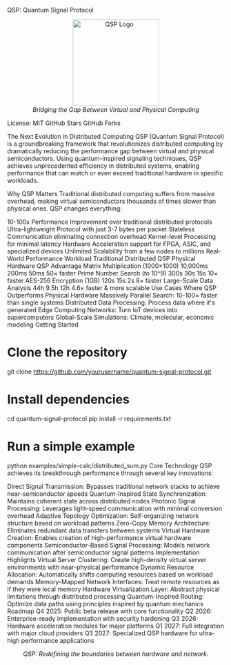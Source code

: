 QSP: Quantum Signal Protocol
<p align="center"> <img src="https://via.placeholder.com/200x200?text=QSP" alt="QSP Logo" width="200"/> <br> <em>Bridging the Gap Between Virtual and Physical Computing</em> </p>
License: MIT
GitHub Stars
GitHub Forks

The Next Evolution in Distributed Computing
QSP (Quantum Signal Protocol) is a groundbreaking framework that revolutionizes distributed computing by dramatically reducing the performance gap between virtual and physical semiconductors. Using quantum-inspired signaling techniques, QSP achieves unprecedented efficiency in distributed systems, enabling performance that can match or even exceed traditional hardware in specific workloads.

Why QSP Matters
Traditional distributed computing suffers from massive overhead, making virtual semiconductors thousands of times slower than physical ones. QSP changes everything:

10-100x Performance Improvement over traditional distributed protocols
Ultra-lightweight Protocol with just 3-7 bytes per packet
Stateless Communication eliminating connection overhead
Kernel-level Processing for minimal latency
Hardware Acceleration support for FPGA, ASIC, and specialized devices
Unlimited Scalability from a few nodes to millions
Real-World Performance
Workload	Traditional Distributed	QSP	Physical Hardware	QSP Advantage
Matrix Multiplication (1000×1000)	10,000ms	200ms	50ms	50× faster
Prime Number Search (to 10^9)	300s	30s	15s	10× faster
AES-256 Encryption (1GB)	120s	15s	2s	8× faster
Large-Scale Data Analysis	44h	9.5h	12h	4.6× faster & more scalable
Use Cases Where QSP Outperforms Physical Hardware
Massively Parallel Search: 10-100× faster than single systems
Distributed Data Processing: Process data where it's generated
Edge Computing Networks: Turn IoT devices into supercomputers
Global-Scale Simulations: Climate, molecular, economic modeling
Getting Started
# Clone the repository
git clone https://github.com/yourusername/quantum-signal-protocol.git

# Install dependencies
cd quantum-signal-protocol
pip install -r requirements.txt

# Run a simple example
python examples/simple-calc/distributed_sum.py
Core Technology
QSP achieves its breakthrough performance through several key innovations:

Direct Signal Transmission: Bypasses traditional network stacks to achieve near-semiconductor speeds
Quantum-Inspired State Synchronization: Maintains coherent state across distributed nodes
Photonic Signal Processing: Leverages light-speed communication with minimal conversion overhead
Adaptive Topology Optimization: Self-organizing network structure based on workload patterns
Zero-Copy Memory Architecture: Eliminates redundant data transfers between systems
Virtual Hardware Creation: Enables creation of high-performance virtual hardware components
Semiconductor-Based Signal Processing: Models network communication after semiconductor signal patterns
Implementation Highlights
Virtual Server Clustering: Create high-density virtual server environments with near-physical performance
Dynamic Resource Allocation: Automatically shifts computing resources based on workload demands
Memory-Mapped Network Interfaces: Treat remote resources as if they were local memory
Hardware Virtualization Layer: Abstract physical limitations through distributed processing
Quantum-Inspired Routing: Optimize data paths using principles inspired by quantum mechanics
Roadmap
Q4 2025: Public beta release with core functionality
Q2 2026: Enterprise-ready implementation with security hardening
Q3 2026: Hardware acceleration modules for major platforms
Q1 2027: Full integration with major cloud providers
Q3 2027: Specialized QSP hardware for ultra-high performance applications
<p align="center"> <em>QSP: Redefining the boundaries between hardware and network.</em> </p>
